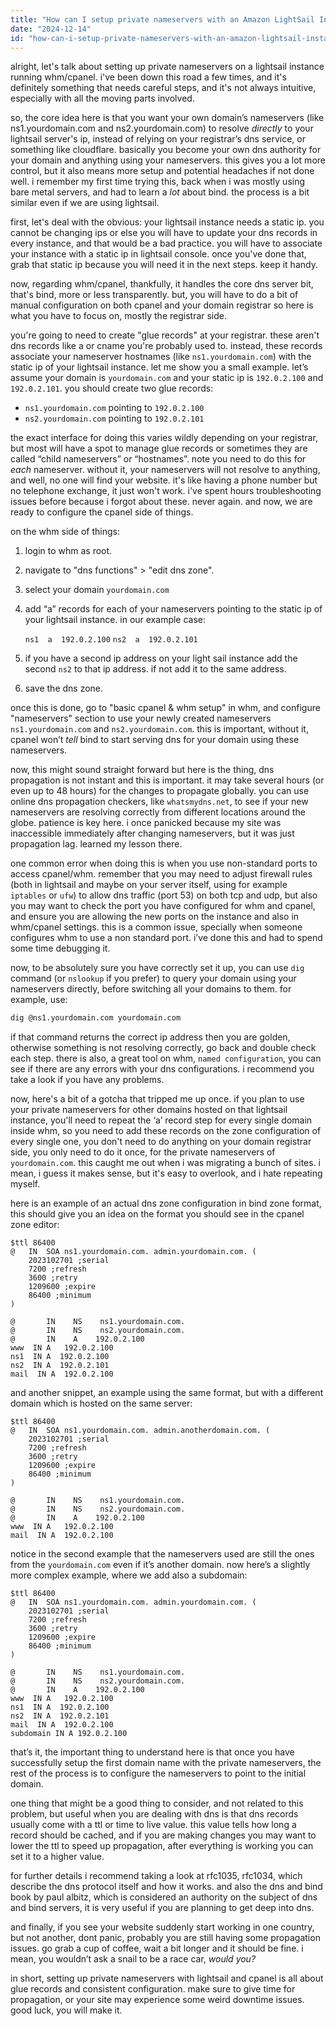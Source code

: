 ```yaml
---
title: "How can I setup private nameservers with an Amazon LightSail Instance with WHM / cPanel?"
date: "2024-12-14"
id: "how-can-i-setup-private-nameservers-with-an-amazon-lightsail-instance-with-whm--cpanel"
---
```


alright, let's talk about setting up private nameservers on a lightsail instance running whm/cpanel. i've been down this road a few times, and it's definitely something that needs careful steps, and it's not always intuitive, especially with all the moving parts involved.

so, the core idea here is that you want your own domain’s nameservers (like ns1.yourdomain.com and ns2.yourdomain.com) to resolve *directly* to your lightsail server's ip, instead of relying on your registrar’s dns service, or something like cloudflare. basically you become your own dns authority for your domain and anything using your nameservers. this gives you a lot more control, but it also means more setup and potential headaches if not done well. i remember my first time trying this, back when i was mostly using bare metal servers, and had to learn a *lot* about bind. the process is a bit similar even if we are using lightsail.

first, let's deal with the obvious: your lightsail instance needs a static ip. you cannot be changing ips or else you will have to update your dns records in every instance, and that would be a bad practice. you will have to associate your instance with a static ip in lightsail console. once you've done that, grab that static ip because you will need it in the next steps. keep it handy.

now, regarding whm/cpanel, thankfully, it handles the core dns server bit, that's bind, more or less transparently. but, you will have to do a bit of manual configuration on both cpanel and your domain registrar so here is what you have to focus on, mostly the registrar side.

you're going to need to create "glue records" at your registrar. these aren't dns records like a or cname you're probably used to. instead, these records associate your nameserver hostnames (like `ns1.yourdomain.com`) with the static ip of your lightsail instance. let me show you a small example. let’s assume your domain is `yourdomain.com` and your static ip is `192.0.2.100` and `192.0.2.101`. you should create two glue records:

*   `ns1.yourdomain.com` pointing to `192.0.2.100`
*   `ns2.yourdomain.com` pointing to `192.0.2.101`

the exact interface for doing this varies wildly depending on your registrar, but most will have a spot to manage glue records or sometimes they are called “child nameservers” or “hostnames”. note you need to do this for *each* nameserver. without it, your nameservers will not resolve to anything, and well, no one will find your website. it's like having a phone number but no telephone exchange, it just won't work. i've spent hours troubleshooting issues before because i forgot about these. never again. and now, we are ready to configure the cpanel side of things.

on the whm side of things:

1.  login to whm as root.
2.  navigate to "dns functions" > "edit dns zone".
3.  select your domain `yourdomain.com`
4.  add “a” records for each of your nameservers pointing to the static ip of your lightsail instance. in our example case:

    `ns1  a  192.0.2.100`
    `ns2  a  192.0.2.101`
5.  if you have a second ip address on your light sail instance add the second `ns2` to that ip address. if not add it to the same address.
6.  save the dns zone.

once this is done, go to "basic cpanel & whm setup" in whm, and configure "nameservers" section to use your newly created nameservers `ns1.yourdomain.com` and `ns2.yourdomain.com`. this is important, without it, cpanel won’t *tell* bind to start serving dns for your domain using these nameservers.

now, this might sound straight forward but here is the thing, dns propagation is not instant and this is important. it may take several hours (or even up to 48 hours) for the changes to propagate globally. you can use online dns propagation checkers, like `whatsmydns.net`, to see if your new nameservers are resolving correctly from different locations around the globe. patience is key here. i once panicked because my site was inaccessible immediately after changing nameservers, but it was just propagation lag. learned my lesson there.

one common error when doing this is when you use non-standard ports to access cpanel/whm. remember that you may need to adjust firewall rules (both in lightsail and maybe on your server itself, using for example `iptables` or `ufw`) to allow dns traffic (port 53) on both tcp and udp, but also you may want to check the port you have configured for whm and cpanel, and ensure you are allowing the new ports on the instance and also in whm/cpanel settings. this is a common issue, specially when someone configures whm to use a non standard port. i’ve done this and had to spend some time debugging it.

now, to be absolutely sure you have correctly set it up, you can use `dig` command (or `nslookup` if you prefer) to query your domain using your nameservers directly, before switching all your domains to them. for example, use:

```bash
dig @ns1.yourdomain.com yourdomain.com
```

if that command returns the correct ip address then you are golden, otherwise something is not resolving correctly, go back and double check each step. there is also, a great tool on whm, `named configuration`, you can see if there are any errors with your dns configurations. i recommend you take a look if you have any problems.

now, here's a bit of a gotcha that tripped me up once. if you plan to use your private nameservers for other domains hosted on that lightsail instance, you'll need to repeat the ‘a’ record step for every single domain inside whm, so you need to add these records on the zone configuration of every single one, you don't need to do anything on your domain registrar side, you only need to do it once, for the private nameservers of `yourdomain.com`. this caught me out when i was migrating a bunch of sites. i mean, i guess it makes sense, but it's easy to overlook, and i hate repeating myself.

here is an example of an actual dns zone configuration in bind zone format, this should give you an idea on the format you should see in the cpanel zone editor:

```
$ttl 86400
@   IN  SOA ns1.yourdomain.com. admin.yourdomain.com. (
    2023102701 ;serial
    7200 ;refresh
    3600 ;retry
    1209600 ;expire
    86400 ;minimum
)

@       IN    NS    ns1.yourdomain.com.
@       IN    NS    ns2.yourdomain.com.
@       IN    A    192.0.2.100
www  IN A   192.0.2.100
ns1  IN A  192.0.2.100
ns2  IN A  192.0.2.101
mail  IN A  192.0.2.100
```

and another snippet, an example using the same format, but with a different domain which is hosted on the same server:

```
$ttl 86400
@   IN  SOA ns1.yourdomain.com. admin.anotherdomain.com. (
    2023102701 ;serial
    7200 ;refresh
    3600 ;retry
    1209600 ;expire
    86400 ;minimum
)

@       IN    NS    ns1.yourdomain.com.
@       IN    NS    ns2.yourdomain.com.
@       IN    A    192.0.2.100
www  IN A   192.0.2.100
mail  IN A  192.0.2.100
```

notice in the second example that the nameservers used are still the ones from the `yourdomain.com` even if it’s another domain. now here’s a slightly more complex example, where we add also a subdomain:

```
$ttl 86400
@   IN  SOA ns1.yourdomain.com. admin.yourdomain.com. (
    2023102701 ;serial
    7200 ;refresh
    3600 ;retry
    1209600 ;expire
    86400 ;minimum
)

@       IN    NS    ns1.yourdomain.com.
@       IN    NS    ns2.yourdomain.com.
@       IN    A    192.0.2.100
www  IN A   192.0.2.100
ns1  IN A  192.0.2.100
ns2  IN A  192.0.2.101
mail  IN A  192.0.2.100
subdomain IN A 192.0.2.100
```

that’s it, the important thing to understand here is that once you have successfully setup the first domain name with the private nameservers, the rest of the process is to configure the nameservers to point to the initial domain.

one thing that might be a good thing to consider, and not related to this problem, but useful when you are dealing with dns is that dns records usually come with a ttl or time to live value. this value tells how long a record should be cached, and if you are making changes you may want to lower the ttl to speed up propagation, after everything is working you can set it to a higher value.

for further details i recommend taking a look at rfc1035, rfc1034, which describe the dns protocol itself and how it works. and also the dns and bind book by paul albitz, which is considered an authority on the subject of dns and bind servers, it is very useful if you are planning to get deep into dns.

and finally, if you see your website suddenly start working in one country, but not another, dont panic, probably you are still having some propagation issues. go grab a cup of coffee, wait a bit longer and it should be fine. i mean, you wouldn’t ask a snail to be a race car, *would you?*

in short, setting up private nameservers with lightsail and cpanel is all about glue records and consistent configuration. make sure to give time for propagation, or your site may experience some weird downtime issues. good luck, you will make it.
